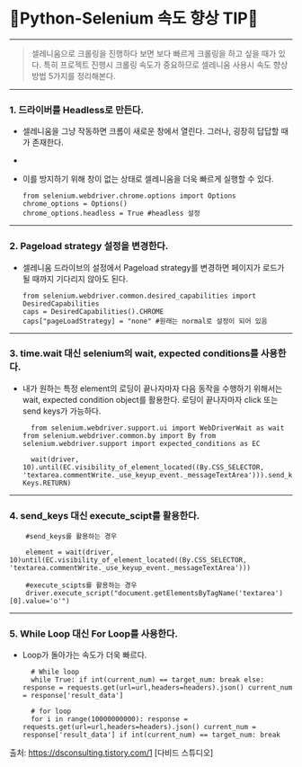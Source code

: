 # 🔔Python-Selenium 속도 향상 TIP🔔
***

  >셀레니움으로 크롤링을 진행하다 보면 보다 빠르게 크롤링을 하고 싶을 때가 있다.
  >특히 프로젝트 진행시 크롤링 속도가 중요하므로 셀레니움 사용시 속도 향상 방법 5가지를 정리해본다. 

***

###  1. 드라이버를 Headless로 만든다. 

- 셀레니움을 그냥 작동하면 크롬이 새로운 창에서 열린다. 그러나, 굉장히 답답할 때가 존재한다. 
- 
- 이를 방지하기 위해 창이 없는 상태로 셀레니움을 더욱 빠르게 실행할 수 있다. 

      from selenium.webdriver.chrome.options import Options
      chrome_options = Options()
      chrome_options.headless = True #headless 설정

***

###  2. Pageload strategy 설정을 변경한다. 

- 셀레니움 드라이브의 설정에서 Pageload strategy를 변경하면 페이지가 로드가 될 때까지 기다리지 않아도 된다. 

      from selenium.webdriver.common.desired_capabilities import DesiredCapabilities
      caps = DesiredCapabilities().CHROME
      caps["pageLoadStrategy] = "none" #원래는 normal로 설정이 되어 있음

***

### 3. time.wait 대신 selenium의 wait, expected conditions를 사용한다. 

- 내가 원하는 특정 element의 로딩이 끝나자마자 다음 동작을 수행하기 위해서는 wait, expected condition object를 활용한다. 로딩이 끝나자마자 click 또는 send keys가 가능하다. 

        from selenium.webdriver.support.ui import WebDriverWait as wait from selenium.webdriver.common.by import By from selenium.webdriver.support import expected_conditions as EC

        wait(driver, 10).until(EC.visibility_of_element_located((By.CSS_SELECTOR, 'textarea.commentWrite._use_keyup_event._messageTextArea'))).send_keys('o',Keys.CONTROL, Keys.RETURN)

***

### 4. send_keys 대신 execute_scipt를 활용한다. 

        #send_keys를 활용하는 경우

        element = wait(driver, 10)until(EC.visibility_of_element_located((By.CSS_SELECTOR, 'textarea.commentWrite._use_keyup_event._messageTextArea')))

        #execute_scipts를 활용하는 경우
        driver.execute_script("document.getElementsByTagName('textarea')[0].value='o'")

***

### 5. While Loop 대신 For Loop를 사용한다. 

- Loop가 돌아가는 속도가 더욱 빠르다. 

        # While loop 
        while True: if int(current_num) == target_num: break else: response = requests.get(url=url,headers=headers).json() current_num = response['result_data'] 

        # for loop 
        for i in range(10000000000): response = requests.get(url=url,headers=headers).json() current_num = response['result_data'] if int(current_num) == target_num: break

출처: https://dsconsulting.tistory.com/1 [다비드 스튜디오]


